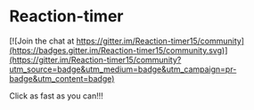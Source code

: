 # Reaction-timer

[![Join the chat at https://gitter.im/Reaction-timer15/community](https://badges.gitter.im/Reaction-timer15/community.svg)](https://gitter.im/Reaction-timer15/community?utm_source=badge&utm_medium=badge&utm_campaign=pr-badge&utm_content=badge)

Click as fast as you can!!!
